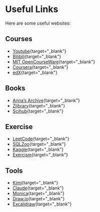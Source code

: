 # Useful Links

Here are some useful websites:

## Courses

- [Youtube](https://www.youtube.com){target="_blank"}
- [Bilibili](https://www.bilibili.com){target="_blank"}
- [MIT OpenCourseWare](https://ocw.mit.edu/){target="_blank"}
- [Coursera](https://www.coursera.org/){target="_blank"}
- [edX](https://www.edx.org/){target="_blank"}

## Books

- [Anna’s Archive](https://annas-archive.se/){target="_blank"}
- [Zlibrary](https://singlelogin.rs/){target="_blank"}
- [Scihub](https://sci-hub.kvnp.top/){target="_blank"}

## Exercise

- [LeetCode](https://leetcode.com/){target="_blank"}
- [SQLZoo](https://sqlzoo.net/){target="_blank"}
- [Kaggle](https://www.kaggle.com/){target="_blank"}
- [Exercism](https://exercism.org/){target="_blank"}


## Tools

- [Kimi](https://kimi.moonshot.cn/){target="_blank"}
- [Claude](https://claude.ai/){target="_blank"}
- [Monica](https://monica.im/){target="_blank"}
- [Draw.io](https://app.diagrams.net/){target="_blank"}
- [Excalidraw](https://excalidraw.com/){target="_blank"}